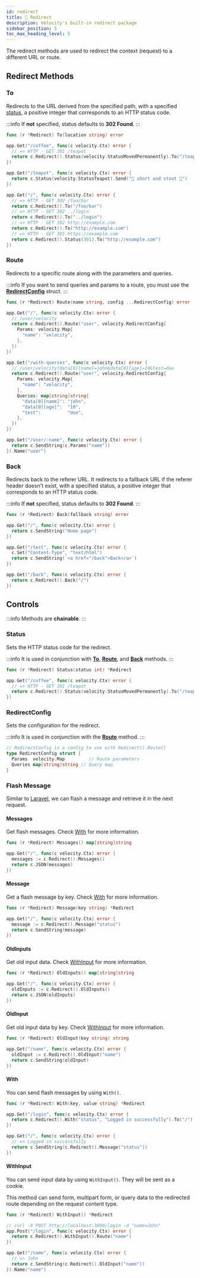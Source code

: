 ```yaml
---
id: redirect
title: 🔄 Redirect
description: Velocity's built-in redirect package
sidebar_position: 5
toc_max_heading_level: 5
---
```


The redirect methods are used to redirect the context (request) to a different URL or route.

## Redirect Methods

### To

Redirects to the URL derived from the specified path, with a specified [status](#status), a positive integer that corresponds to an HTTP status code.

:::info
If **not** specified, status defaults to **302 Found**.
:::

```go title="Signature"
func (r *Redirect) To(location string) error
```

```go title="Example"
app.Get("/coffee", func(c velocity.Ctx) error {
  // => HTTP - GET 301 /teapot 
  return c.Redirect().Status(velocity.StatusMovedPermanently).To("/teapot")
})

app.Get("/teapot", func(c velocity.Ctx) error {
  return c.Status(velocity.StatusTeapot).Send("🍵 short and stout 🍵")
})
```

```go title="More examples"
app.Get("/", func(c velocity.Ctx) error {
  // => HTTP - GET 302 /foo/bar 
  return c.Redirect().To("/foo/bar")
  // => HTTP - GET 302 ../login
  return c.Redirect().To("../login")
  // => HTTP - GET 302 http://example.com
  return c.Redirect().To("http://example.com")
  // => HTTP - GET 301 https://example.com
  return c.Redirect().Status(301).To("http://example.com")
})
```

### Route

Redirects to a specific route along with the parameters and queries.

:::info
If you want to send queries and params to a route, you must use the [**RedirectConfig**](#redirectconfig) struct.
:::

```go title="Signature"
func (r *Redirect) Route(name string, config ...RedirectConfig) error
```

```go title="Example"
app.Get("/", func(c velocity.Ctx) error {
  // /user/velocity
  return c.Redirect().Route("user", velocity.RedirectConfig{
    Params: velocity.Map{
      "name": "velocity",
    },
  })
})

app.Get("/with-queries", func(c velocity.Ctx) error {
  // /user/velocity?data[0][name]=john&data[0][age]=10&test=doe
  return c.Redirect().Route("user", velocity.RedirectConfig{
    Params: velocity.Map{
      "name": "velocity",
    },
    Queries: map[string]string{
      "data[0][name]": "john",
      "data[0][age]":  "10",
      "test":          "doe",
    },
  })
})

app.Get("/user/:name", func(c velocity.Ctx) error {
  return c.SendString(c.Params("name"))
}).Name("user")
```

### Back

Redirects back to the referer URL. It redirects to a fallback URL if the referer header doesn't exist, with a specified status, a positive integer that corresponds to an HTTP status code.

:::info
If **not** specified, status defaults to **302 Found**.
:::

```go title="Signature"
func (r *Redirect) Back(fallback string) error
```

```go title="Example"
app.Get("/", func(c velocity.Ctx) error {
  return c.SendString("Home page")
})

app.Get("/test", func(c velocity.Ctx) error {
  c.Set("Content-Type", "text/html")
  return c.SendString(`<a href="/back">Back</a>`)
})

app.Get("/back", func(c velocity.Ctx) error {
  return c.Redirect().Back("/")
})
```

## Controls

:::info
Methods are **chainable**.
:::

### Status

Sets the HTTP status code for the redirect.

:::info
It is used in conjunction with [**To**](#to), [**Route**](#route), and [**Back**](#back) methods.
:::

```go title="Signature"
func (r *Redirect) Status(status int) *Redirect
```

```go title="Example"
app.Get("/coffee", func(c velocity.Ctx) error {
  // => HTTP - GET 301 /teapot 
  return c.Redirect().Status(velocity.StatusMovedPermanently).To("/teapot")
})
```

### RedirectConfig

Sets the configuration for the redirect.

:::info
It is used in conjunction with the [**Route**](#route) method.
:::

```go title="Definition"
// RedirectConfig is a config to use with Redirect().Route()
type RedirectConfig struct {
  Params  velocity.Map         // Route parameters
  Queries map[string]string // Query map
}
```

### Flash Message

Similar to [Laravel](https://laravel.com/docs/11.x/redirects#redirecting-with-flashed-session-data), we can flash a message and retrieve it in the next request.

#### Messages

Get flash messages. Check [With](#with) for more information.

```go title="Signature"
func (r *Redirect) Messages() map[string]string
```

```go title="Example"
app.Get("/", func(c velocity.Ctx) error {
  messages := c.Redirect().Messages()
  return c.JSON(messages)
})
```

#### Message

Get a flash message by key. Check [With](#with) for more information.

```go title="Signature"
func (r *Redirect) Message(key string) *Redirect
```

```go title="Example"
app.Get("/", func(c velocity.Ctx) error {
  message := c.Redirect().Message("status")
  return c.SendString(message)
})
```

#### OldInputs

Get old input data. Check [WithInput](#withinput) for more information.

```go title="Signature"
func (r *Redirect) OldInputs() map[string]string
```

```go title="Example"
app.Get("/", func(c velocity.Ctx) error {
  oldInputs := c.Redirect().OldInputs()
  return c.JSON(oldInputs)
})
```

#### OldInput

Get old input data by key. Check [WithInput](#withinput) for more information.

```go title="Signature"
func (r *Redirect) OldInput(key string) string
```

```go title="Example"
app.Get("/name", func(c velocity.Ctx) error {
  oldInput := c.Redirect().OldInput("name")
  return c.SendString(oldInput)
})
```

#### With

You can send flash messages by using `With()`.

```go title="Signature"
func (r *Redirect) With(key, value string) *Redirect
```

```go title="Example"
app.Get("/login", func(c velocity.Ctx) error {
  return c.Redirect().With("status", "Logged in successfully").To("/")
})

app.Get("/", func(c velocity.Ctx) error {
  // => Logged in successfully
  return c.SendString(c.Redirect().Message("status"))
})
```

#### WithInput

You can send input data by using `WithInput()`. They will be sent as a cookie.

This method can send form, multipart form, or query data to the redirected route depending on the request content type.

```go title="Signature"
func (r *Redirect) WithInput() *Redirect
```

```go title="Example"
// curl -X POST http://localhost:3000/login -d "name=John"
app.Post("/login", func(c velocity.Ctx) error {
  return c.Redirect().WithInput().Route("name")
})

app.Get("/name", func(c velocity.Ctx) error {
  // => John
  return c.SendString(c.Redirect().OldInput("name"))
}).Name("name")
```
